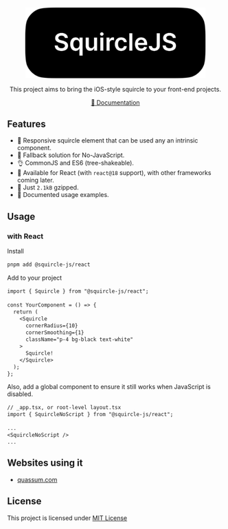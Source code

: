 <p align="center">
  <img src="./content/squircle-js-logo.png" width="420px" alt="SquircleJS" />
</p>

<!-- <h1 align="center">SquircleJS</h1> -->
<p align="center">
  This project aims to bring the iOS-style squircle to your front-end projects.
</p>
<p align="center">
  <a href="https://squircle.js.org/">📕 Documentation</a>
</p>

## Features

- 💃 Responsive squircle element that can be used any an intrinsic component.
- 🙏 Fallback solution for No-JavaScript.
- 👌 CommonJS and ES6 (tree-shakeable).
- 🚀 Available for React (with `react@18` support), with other frameworks coming later.
- 🐁 Just `2.1kB` gzipped.
- 🧨 Documented usage examples.

## Usage

### with React

Install

```bash
pnpm add @squircle-js/react
```

Add to your project

```tsx
import { Squircle } from "@squircle-js/react";

const YourComponent = () => {
  return (
    <Squircle
      cornerRadius={10}
      cornerSmoothing={1}
      className="p-4 bg-black text-white"
    >
      Squircle!
    </Squircle>
  );
};
```

Also, add a global component to ensure it still works when JavaScript is disabled.

```tsx
// _app.tsx, or root-level layout.tsx
import { SquircleNoScript } from "@squircle-js/react";

...
<SquircleNoScript />
...
```

## Websites using it

- [quassum.com](https://quassum.com/?utm_source=squircle-js)

## License

This project is licensed under [MIT License](./LICENSE)
